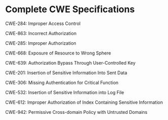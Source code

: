 

# Complete CWE Specifications

CWE-284: Improper Access Control

CWE-863: Incorrect Authorization

CWE-285: Improper Authorization

CWE-668: Exposure of Resource to Wrong Sphere

CWE-639: Authorization Bypass Through User-Controlled Key

CWE-201: Insertion of Sensitive Information Into Sent Data

CWE-306: Missing Authentication for Critical Function

CWE-532: Insertion of Sensitive Information into Log File

CWE-612: Improper Authorization of Index Containing Sensitive Information

CWE-942: Permissive Cross-domain Policy with Untrusted Domains
